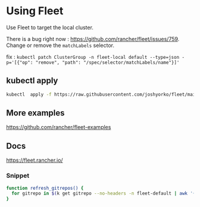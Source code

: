 # Using Fleet

Use Fleet to target the local cluster.

There is a bug right now : https://github.com/rancher/fleet/issues/759. Change or remove the `matchLabels` selector.

fix : `kubectl patch ClusterGroup -n fleet-local default --type=json -p='[{"op": "remove", "path": "/spec/selector/matchLabels/name"}]'`

## kubectl apply

```bash
kubectl  apply -f https://raw.githubusercontent.com/joshyorko/fleet/main/gitrepo.yml
```

## More examples

https://github.com/rancher/fleet-examples

## Docs

https://fleet.rancher.io/


### Snippet

```bash
function refresh_gitrepos() {
  for gitrepo in $(k get gitrepo --no-headers -n fleet-default | awk '{ print $1 }'); gen=$(k get gitrepo -n fleet-default $gitrepo -o json | jq -r '.spec.forceSyncGeneration'); k patch -n fleet-default gitrepo "$gitrepo" --type merge -p "{\"spec\": {\"forceSyncGeneration\": $((gen+1))}}"; done
}
```
